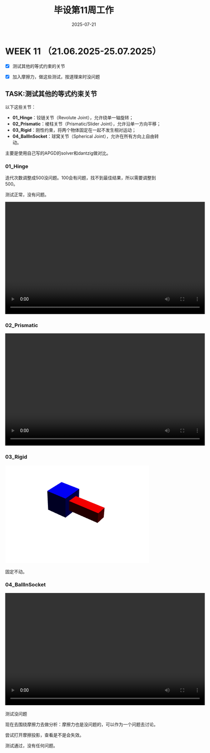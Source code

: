 ﻿---
title: 毕设第11周工作
date: 2025-07-21
layout: note
excerpt: 测试其他的等式约束的关节及摩擦锥投影。:)
---


# WEEK 11  （21.06.2025-25.07.2025）

- [x] 测试其他的等式约束的关节


- [x] 加入摩擦力，做这些测试，按道理来时没问题

## TASK:测试其他的等式约束关节

以下这些关节：

- **01_Hinge**：铰链关节（Revolute Joint），允许绕单一轴旋转；  
- **02_Prismatic**：棱柱关节（Prismatic/Slider Joint），允许沿单一方向平移；  
- **03_Rigid**：刚性约束，将两个物体固定在一起不发生相对运动；  
- **04_BallInSocket**：球窝关节（Spherical Joint），允许在所有方向上自由转动。


主要是使用自己写的APGD的solver和dantzig做对比。



### **01_Hinge**

迭代次数调整成500没问题。100会有问题，找不到最佳结果，所以需要调整到500。

测试正常，没有问题。


<video width="640" height="360" controls>
  <source src="../MA_weeklyplan_image/JointHinge.mp4" type="video/mp4">
  你的浏览器不支持 Video 标签。
</video>






### **02_Prismatic**


<video width="640" height="360" controls>
  <source src="../MA_weeklyplan_image/Prismatic.mp4" type="video/mp4">
  你的浏览器不支持 Video 标签。
</video>


### **03_Rigid**

![Rigid](../MA_weeklyplan_image/Rigid.png)

固定不动。



### **04_BallInSocket**

<video width="640" height="360" controls>
  <source src="../MA_weeklyplan_image/BallInSocket.mp4" type="video/mp4">
  你的浏览器不支持 Video 标签。
</video>


测试没问题


现在去围绕摩擦力去做分析：摩擦力也是没问题的，可以作为一个问题去讨论。

尝试打开摩擦投影，查看是不是会失效。

测试通过，没有任何问题。